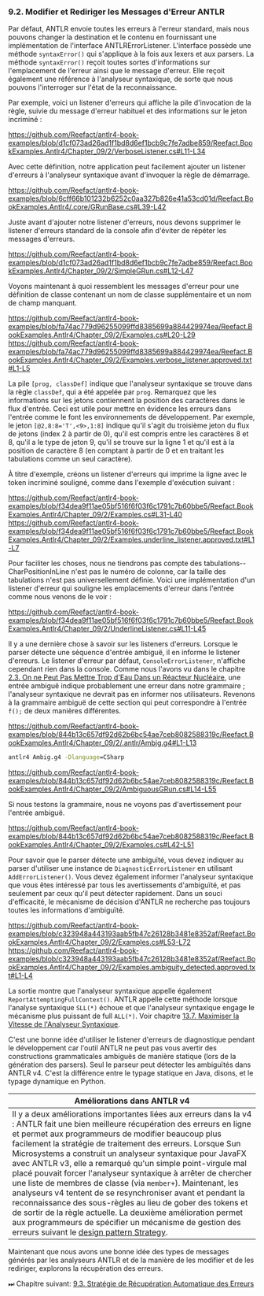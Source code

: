 ### 9.2. Modifier et Rediriger les Messages d'Erreur ANTLR

Par défaut, ANTLR envoie toutes les erreurs à l'erreur standard, mais nous pouvons changer la destination et le contenu en fournissant une implémentation de l'interface ANTLRErrorListener. L'interface possède une méthode `syntaxError()` qui s'applique à la fois aux lexers et aux parsers. La méthode `syntaxError()` reçoit toutes sortes d'informations sur l'emplacement de l'erreur ainsi que le message d'erreur. Elle reçoit également une référence à l'analyseur syntaxique, de sorte que nous pouvons l'interroger sur l'état de la reconnaissance.

Par exemple, voici un listener d'erreurs qui affiche la pile d'invocation de la règle, suivie du message d'erreur habituel et des informations sur le jeton incriminé :

https://github.com/Reefact/antlr4-book-examples/blob/d1cf073ad26ad1f1bd8d6ef1bcb9c7fe7adbe859/Reefact.BookExamples.Antlr4/Chapter_09/2/VerboseListener.cs#L11-L34

Avec cette définition, notre application peut facilement ajouter un listener d'erreurs à l'analyseur syntaxique avant d'invoquer la règle de démarrage.

https://github.com/Reefact/antlr4-book-examples/blob/6cff66b101232b6252c0aa327b826e41a53cd01d/Reefact.BookExamples.Antlr4/.core/GRunBase.cs#L39-L42

Juste avant d'ajouter notre listener d'erreurs, nous devons supprimer le listener d'erreurs standard de la console afin d'éviter de répéter les messages d'erreurs.

https://github.com/Reefact/antlr4-book-examples/blob/d1cf073ad26ad1f1bd8d6ef1bcb9c7fe7adbe859/Reefact.BookExamples.Antlr4/Chapter_09/2/SimpleGRun.cs#L12-L47

Voyons maintenant à quoi ressemblent les messages d'erreur pour une définition de classe contenant un nom de classe supplémentaire et un nom de champ manquant.

https://github.com/Reefact/antlr4-book-examples/blob/fa74ac779d96255099ffd8385699a884429974ea/Reefact.BookExamples.Antlr4/Chapter_09/2/Examples.cs#L20-L29
https://github.com/Reefact/antlr4-book-examples/blob/fa74ac779d96255099ffd8385699a884429974ea/Reefact.BookExamples.Antlr4/Chapter_09/2/Examples.verbose_listener.approved.txt#L1-L5

La pile `[prog, classDef]` indique que l'analyseur syntaxique se trouve dans la règle `classDef`, qui a été appelée par `prog`. Remarquez que les informations sur les jetons contiennent la position des caractères dans le flux d'entrée. Ceci est utile pour mettre en évidence les erreurs dans l'entrée comme le font les environnements de développement. Par exemple, le jeton `[@2,8:8='T',<9>,1:8]` indique qu'il s'agit du troisième jeton du flux de jetons (index 2 à partir de 0), qu'il est compris entre les caractères 8 et 8, qu'il a le type de jeton 9, qu'il se trouve sur la ligne 1 et qu'il est à la position de caractère 8 (en comptant à partir de 0 et en traitant les tabulations comme un seul caractère).

À titre d'exemple, créons un listener d'erreurs qui imprime la ligne avec le token incriminé souligné, comme dans l'exemple d'exécution suivant :

https://github.com/Reefact/antlr4-book-examples/blob/f34dea9f11ae05bf516f6f03f6c1791c7b60bbe5/Reefact.BookExamples.Antlr4/Chapter_09/2/Examples.cs#L31-L40
https://github.com/Reefact/antlr4-book-examples/blob/f34dea9f11ae05bf516f6f03f6c1791c7b60bbe5/Reefact.BookExamples.Antlr4/Chapter_09/2/Examples.underline_listener.approved.txt#L1-L7

Pour faciliter les choses, nous ne tiendrons pas compte des tabulations--CharPositionInLine n'est pas le numéro de colonne, car la taille des tabulations n'est pas universellement définie. Voici une implémentation d'un listener d'erreur qui souligne les emplacements d'erreur dans l'entrée comme nous venons de le voir :

https://github.com/Reefact/antlr4-book-examples/blob/f34dea9f11ae05bf516f6f03f6c1791c7b60bbe5/Reefact.BookExamples.Antlr4/Chapter_09/2/UnderlineListener.cs#L11-L45

Il y a une dernière chose à savoir sur les listeners d'erreurs. Lorsque le parser détecte une séquence d'entrée ambiguë, il en informe le listener d'erreurs. Le listener d'erreur par défaut, `ConsoleErrorListener`, n'affiche cependant rien dans la console. Comme nous l'avons vu dans le chapitre [2.3. On ne Peut Pas Mettre Trop d'Eau Dans un Réacteur Nucléaire](../../Chapter_02/3), une entrée ambiguë indique probablement une erreur dans notre grammaire ; l'analyseur syntaxique ne devrait pas en informer nos utilisateurs. Revenons à la grammaire ambiguë de cette section qui peut correspondre à l'entrée `f();` de deux manières différentes.

https://github.com/Reefact/antlr4-book-examples/blob/844b13c657df92d62b6bc54ae7ceb8082588319c/Reefact.BookExamples.Antlr4/Chapter_09/2/.antlr/Ambig.g4#L1-L13
```bat
antlr4 Ambig.g4 -Dlanguage=CSharp
```
https://github.com/Reefact/antlr4-book-examples/blob/844b13c657df92d62b6bc54ae7ceb8082588319c/Reefact.BookExamples.Antlr4/Chapter_09/2/AmbiguousGRun.cs#L14-L55

Si nous testons la grammaire, nous ne voyons pas d'avertissement pour l'entrée ambiguë.

https://github.com/Reefact/antlr4-book-examples/blob/844b13c657df92d62b6bc54ae7ceb8082588319c/Reefact.BookExamples.Antlr4/Chapter_09/2/Examples.cs#L42-L51

Pour savoir que le parser détecte une ambiguïté, vous devez indiquer au parser d'utiliser une instance de `DiagnosticErrorListener` en utilisant `AddErrorListener()`. Vous devez également informer l'analyseur syntaxique que vous êtes intéressé par tous les avertissements d'ambiguïté, et pas seulement par ceux qu'il peut détecter rapidement. Dans un souci d'efficacité, le mécanisme de décision d'ANTLR ne recherche pas toujours toutes les informations d'ambiguïté. 

https://github.com/Reefact/antlr4-book-examples/blob/c323948a443193aab5fb47c26128b3481e8352af/Reefact.BookExamples.Antlr4/Chapter_09/2/Examples.cs#L53-L72
https://github.com/Reefact/antlr4-book-examples/blob/c323948a443193aab5fb47c26128b3481e8352af/Reefact.BookExamples.Antlr4/Chapter_09/2/Examples.ambiguity_detected.approved.txt#L1-L4

La sortie montre que l'analyseur syntaxique appelle également `ReportAttemptingFullContext()`. ANTLR appelle cette méthode lorsque l'analyse syntaxique `SLL(*)` échoue et que l'analyseur syntaxique engage le mécanisme plus puissant de full `ALL(*)`. Voir chapitre [13.7. Maximiser la Vitesse de l'Analyseur Syntaxique](../../Chapter_13/7).

C'est une bonne idée d'utiliser le listener d'erreurs de diagnostique pendant le développement car l'outil ANTLR ne peut pas vous avertir des constructions grammaticales ambiguës de manière statique (lors de la génération des parsers). Seul le parseur peut détecter les ambiguïtés dans ANTLR v4. C'est la différence entre le typage statique en Java, disons, et le typage dynamique en Python.

| Améliorations dans ANTLR v4 |
| --- |
| Il y a deux améliorations importantes liées aux erreurs dans la v4 : ANTLR fait une bien meilleure récupération des erreurs en ligne et permet aux programmeurs de modifier beaucoup plus facilement la stratégie de traitement des erreurs. Lorsque Sun Microsystems a construit un analyseur syntaxique pour JavaFX avec ANTLR v3, elle a remarqué qu'un simple point-virgule mal placé pouvait forcer l'analyseur syntaxique à arrêter de chercher une liste de membres de classe (via `member+`). Maintenant, les analyseurs v4 tentent de se resynchroniser avant et pendant la reconnaissance des sous-règles au lieu de gober des tokens et de sortir de la règle actuelle. La deuxième amélioration permet aux programmeurs de spécifier un mécanisme de gestion des erreurs suivant le [design pattern Strategy](https://reefact.net/craftsmanship/design-pattern/strategy). |

Maintenant que nous avons une bonne idée des types de messages générés par les analyseurs ANTLR et de la manière de les modifier et de les rediriger, explorons la récupération des erreurs.

⏭ Chapitre suivant: [9.3. Stratégie de Récupération Automatique des Erreurs](../3)
